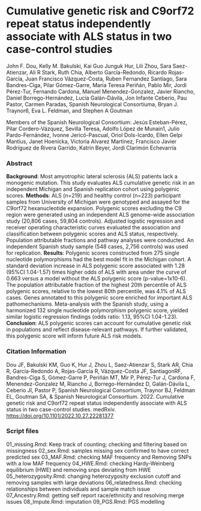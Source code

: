 # Cumulative genetic risk and C9orf72 repeat status independently associate with ALS status in two case-control studies

John F. Dou, Kelly M. Bakulski, Kai Guo Junguk Hur, Lili Zhou, Sara Saez-Atienzar, Ali R Stark, Ruth Chia, Alberto García-Redondo, Ricardo Rojas-García, Juan Francisco Vázquez-Costa, Ruben Fernandez Santiago, Sara Bandres-Ciga, Pilar Gómez-Garre, Maria Teresa Periñán, Pablo Mir, Jordi Pérez-Tur, Fernando Cardona, Manuel Menendez-Gonzalez, Javier Riancho, Daniel Borrego-Hernández, Lucía Galán-Dávila, Jon Infante Ceberio, Pau Pastor, Carmen Paradas, Spanish Neurological Consortiuma, Bryan J. Traynor6, Eva L. Feldman, and Stephen A Goutman

Members of the Spanish Neurological Consortium: Jesús Esteban-Pérez, Pilar Cordero-Vázquez, Sevilla Teresa, Adolfo López de Munain1, Julio Pardo-Fernández, Ivonne Jericó-Pascual, Oriol Dols-Icardo, Ellen Gelpi Mantius, Janet Hoenicka, Victoria Alvarez Martinez, Francisco Javier Rodríguez de Rivera Garrido, Katrin Beyer, Jordi Clarimón Echevarría


### Abstract 
**Background**: Most amyotrophic lateral sclerosis (ALS) patients lack a monogenic mutation. This study evaluates ALS cumulative genetic risk in an independent Michigan and Spanish replication cohort using polygenic scores.
**Methods**: ALS (n=219) and healthy control (n=223) participant samples from University of Michigan were genotyped and assayed for the C9orf72 hexanucleotide expansion. Polygenic scores excluding the C9 region were generated using an independent ALS genome-wide association study (20,806 cases, 59,804 controls). Adjusted logistic regression and receiver operating characteristic curves evaluated the association and classification between polygenic scores and ALS status, respectively. Population attributable fractions and pathway analyses were conducted. An independent Spanish study sample (548 cases, 2,756 controls) was used for replication.
**Results**: Polygenic scores constructed from 275 single nucleotide polymorphisms had the best model fit in the Michigan cohort. A standard deviation increase in ALS polygenic score associated with 1.28 (95%CI 1.04-1.57) times higher odds of ALS with area under the curve of 0.663 versus a model without the ALS polygenic score (p-value=1x10-6). The population attributable fraction of the highest 20th percentile of ALS polygenic scores, relative to the lowest 80th percentile, was 4.1% of ALS cases. Genes annotated to this polygenic score enriched for important ALS pathomechanisms. Meta-analysis with the Spanish study, using a harmonized 132 single nucleotide polymorphism polygenic score, yielded similar logistic regression findings (odds ratio: 1.13, 95%CI 1.04-1.23).
**Conclusion**: ALS polygenic scores can account for cumulative genetic risk in populations and reflect disease-relevant pathways. If further validated, this polygenic score will inform future ALS risk models.

### Citation Information 
Dou JF, Bakulski KM, Guo K, Hur J, Zhou L, Saez-Atienzar S, Stark AR, Chia R, García-Redondo A, Rojas-García R, Vázquez-Costa JF, SantiagonRF, Bandres-Ciga S, Gómez-Garre P, Periñán MT, Mir P, Pérez-Tur J, Cardona F, Menendez-Gonzalez M, Riancho J, Borrego-Hernández D, Galán-Dávila L, Ceberio JI, Pastor P, Spanish Neurological Consortium, Traynor BJ, Feldman EL, Goutman SA, & Spanish Neurological Consortium. 2022. Cumulative genetic risk and C9orf72 repeat status independently associate with ALS status in two case-control studies. medRxiv. https://doi.org/10.1101/2022.10.27.22281377 

### Script files 
01_missing.Rmd: Keep track of counting; checking and filtering based on missingness
02_sex.Rmd: samples missing sex confirmed to have correct predicted sex
03_MAF.Rmd: checking MAF frequency and Removing SNPs with a low MAF frequency
04_HWE.Rmd: checking Hardy-Weinberg equilibrium (HWE) and removing snps deviating from HWE
05_heterozygosity.Rmd: changing heterozygosity exclusion cutoff and removing samples with large deviations
06_relatedness.Rmd: checking relationships between individuals and sample match issue
07_Ancestry.Rmd: getting self report race/ethnicity and resolving merge issues
08_Impute.Rmd: imputation
09_PGS.Rmd: PGS modelling
